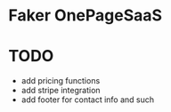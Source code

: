 # Faker OnePageSaaS


# TODO
* add pricing functions
* add stripe integration
* add footer for contact info and such